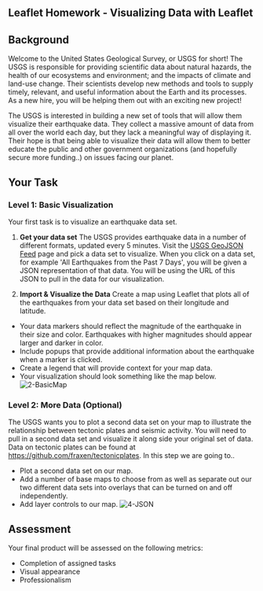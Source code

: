 ## Leaflet Homework - Visualizing Data with Leaflet

## Background
Welcome to the United States Geological Survey, or USGS for short! The USGS is responsible for providing scientific data about natural hazards, the health of our ecosystems and environment; and the impacts of climate and land-use change. Their scientists develop new methods and tools to supply timely, relevant, and useful information about the Earth and its processes. As a new hire, you will be helping them out with an exciting new project!

The USGS is interested in building a new set of tools that will allow them visualize their earthquake data. They collect a massive amount of data from all over the world each day, but they lack a meaningful way of displaying it. Their hope is that being able to visualize their data will allow them to better educate the public and other government organizations (and hopefully secure more funding..) on issues facing our planet.

## Your Task
### Level 1: Basic Visualization
Your first task is to visualize an earthquake data set.
1. **Get your data set**
The USGS provides earthquake data in a number of different formats, updated every 5 minutes. Visit the [USGS GeoJSON Feed](http://earthquake.usgs.gov/earthquakes/feed/v1.0/geojson.php) page and pick a data set to visualize. When you click on a data set, for example 'All Earthquakes from the Past 7 Days', you will be given a JSON representation of that data. You will be using the URL of this JSON to pull in the data for our visualization.


2. **Import & Visualize the Data**
Create a map using Leaflet that plots all of the earthquakes from your data set based on their longitude and latitude.
* Your data markers should reflect the magnitude of the earthquake in their size and color. Earthquakes with higher magnitudes should appear larger and darker in color.
* Include popups that provide additional information about the earthquake when a marker is clicked.
* Create a legend that will provide context for your map data.
* Your visualization should look something like the map below.
![2-BasicMap](Images/2-BasicMap.png)

### Level 2: More Data (Optional)
The USGS wants you to plot a second data set on your map to illustrate the relationship between tectonic plates and seismic activity. You will need to pull in a second data set and visualize it along side your original set of data. Data on tectonic plates can be found at <https://github.com/fraxen/tectonicplates>.
In this step we are going to..
* Plot a second data set on our map.
* Add a number of base maps to choose from as well as separate out our two different data sets into overlays that can be turned on and off independently.
* Add layer controls to our map.
![4-JSON](Images/4-JSON.png)
## Assessment
Your final product will be assessed on the following metrics:
* Completion of assigned tasks
* Visual appearance
* Professionalism
